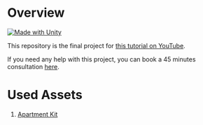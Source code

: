 # Overview

[![Made with Unity](https://img.shields.io/badge/Made%20with-Unity-57b9d3.svg?style=flat&logo=unity)](https://unity3d.com)

This repository is the final project for [this tutorial on YouTube](https://youtu.be/gy56eQdZmXw).

If you need any help with this project, you can book a 45 minutes consultation  [here](https://knightcube.gumroad.com/l/unity-360-project).


# Used Assets
1. [Apartment Kit](https://assetstore.unity.com/packages/3d/props/apartment-kit-124055#publisher)

